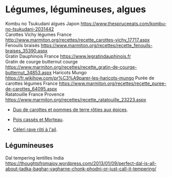 # Légumes, légumineuses, algues

Kombu no Tsukudani	algues	Japon		https://www.thespruceeats.com/kombu-no-tsukudani-2031442	
Carottes Vichy	légumes	France		http://www.marmiton.org/recettes/recette_carottes-vichy_17717.aspx	
Fenouils braisés				https://www.marmiton.org/recettes/recette_fenouils-braises_35390.aspx	
Gratin Dauphinois		France		https://www.legratindauphinois.fr	
Gratin de courge butternut	courge			https://www.marmiton.org/recettes/recette_gratin-de-courge-butternut_34853.aspx	
Haricots Mungo				https://fr.wikihow.com/pr%C3%A9parer-les-haricots-mungo	
Purée de carottes	légumes	France		https://www.marmiton.org/recettes/recette_puree-de-carottes_64095.aspx	
Ratatouille		France	Provence	https://www.marmiton.org/recettes/recette_ratatouille_23223.aspx	

 * [Duo de carottes et pommes de terre rôties aux épices](http://www.epicetoutlacuisinededany.fr/2016/10/duo-de-carottes-et-pommes-de-terre-roti-aux-epices.html).

 * [Pois cassés et Morteau](https://www.cuisinemaison.net/legumes/pois-casse-et-morteau-18950).

 * [Céleri rave rôti à l'ail](https://www.marmiton.org/recettes/recette_celeri-rave-roti-a-l-ail_39682.aspx).

## Légumineuses

Dal tempering	lentilles	India		https://thoughtsfromajoy.wordpress.com/2013/01/09/perfect-dal-is-all-about-tadka-baghar-vagharne-chonk-phodni-or-just-call-it-tempering/	
